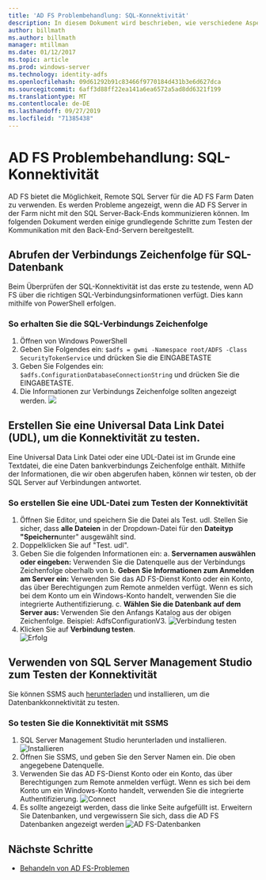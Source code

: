 ```yaml
---
title: 'AD FS Problembehandlung: SQL-Konnektivität'
description: In diesem Dokument wird beschrieben, wie verschiedene Aspekte von AD FS behandelt werden.
author: billmath
ms.author: billmath
manager: mtillman
ms.date: 01/12/2017
ms.topic: article
ms.prod: windows-server
ms.technology: identity-adfs
ms.openlocfilehash: 09d61292b91c83466f9770184d431b3e6d627dca
ms.sourcegitcommit: 6aff3d88ff22ea141a6ea6572a5ad8dd6321f199
ms.translationtype: MT
ms.contentlocale: de-DE
ms.lasthandoff: 09/27/2019
ms.locfileid: "71385438"
---
```

# <a name="ad-fs-troubleshooting---sql-connectivity"></a>AD FS Problembehandlung: SQL-Konnektivität
AD FS bietet die Möglichkeit, Remote SQL Server für die AD FS Farm Daten zu verwenden.  Es werden Probleme angezeigt, wenn die AD FS Server in der Farm nicht mit den SQL Server-Back-Ends kommunizieren können.  Im folgenden Dokument werden einige grundlegende Schritte zum Testen der Kommunikation mit den Back-End-Servern bereitgestellt.

## <a name="acquire-the-sql-database-connection-string"></a>Abrufen der Verbindungs Zeichenfolge für SQL-Datenbank
Beim Überprüfen der SQL-Konnektivität ist das erste zu testende, wenn AD FS über die richtigen SQL-Verbindungsinformationen verfügt.  Dies kann mithilfe von PowerShell erfolgen.

### <a name="to-acquire-the-sql-connection-string"></a>So erhalten Sie die SQL-Verbindungs Zeichenfolge
1.  Öffnen von Windows PowerShell
2. Geben Sie Folgendes ein: `$adfs = gwmi -Namespace root/ADFS -Class SecurityTokenService` und drücken Sie die EINGABETASTE
3. Geben Sie Folgendes ein: `$adfs.ConfigurationDatabaseConnectionString` und drücken Sie die EINGABETASTE.
4. Die Informationen zur Verbindungs Zeichenfolge sollten angezeigt werden.
![](media/ad-fs-tshoot-sql/sql2.png)

## <a name="create-a-universal-data-link-udl-file-to-test-connectivity"></a>Erstellen Sie eine Universal Data Link Datei (UDL), um die Konnektivität zu testen.
Eine Universal Data Link Datei oder eine UDL-Datei ist im Grunde eine Textdatei, die eine Daten bankverbindungs Zeichenfolge enthält.  Mithilfe der Informationen, die wir oben abgerufen haben, können wir testen, ob der SQL Server auf Verbindungen antwortet.

### <a name="to-create-a-udl-file-to-test-connectivity"></a>So erstellen Sie eine UDL-Datei zum Testen der Konnektivität

1. Öffnen Sie Editor, und speichern Sie die Datei als Test. udl.  Stellen Sie sicher, dass **alle Dateien** in der Dropdown-Datei für den **Dateityp "Speichern**unter" ausgewählt sind.
2. Doppelklicken Sie auf "Test. udl".
3. Geben Sie die folgenden Informationen ein: a. **Servernamen auswählen oder eingeben:**  Verwenden Sie die Datenquelle aus der Verbindungs Zeichenfolge oberhalb von b. **Geben Sie Informationen zum Anmelden am Server ein:**  Verwenden Sie das AD FS-Dienst Konto oder ein Konto, das über Berechtigungen zum Remote anmelden verfügt.  Wenn es sich bei dem Konto um ein Windows-Konto handelt, verwenden Sie die integrierte Authentifizierung.
    c. **Wählen Sie die Datenbank auf dem Server aus:** Verwenden Sie den Anfangs Katalog aus der obigen Zeichenfolge.  Beispiel: AdfsConfigurationV3.
   ![Verbindung testen](media/ad-fs-tshoot-sql/sql4.png)
1. Klicken Sie auf **Verbindung testen**.</br>
![Erfolg](media/ad-fs-tshoot-sql/sql3.png)

## <a name="use-sql-server-management-studio-to-test-connectivity"></a>Verwenden von SQL Server Management Studio zum Testen der Konnektivität
Sie können SSMS auch [herunterladen](https://go.microsoft.com/fwlink/?linkid=864329) und installieren, um die Datenbankkonnektivität zu testen.

### <a name="to-test-connectivity-with-ssms"></a>So testen Sie die Konnektivität mit SSMS
1. SQL Server Management Studio herunterladen und installieren.
![Installieren](media/ad-fs-tshoot-sql/sql5.png)
1. Öffnen Sie SSMS, und geben Sie den Server Namen ein.  Die oben angegebene Datenquelle.
2. Verwenden Sie das AD FS-Dienst Konto oder ein Konto, das über Berechtigungen zum Remote anmelden verfügt.  Wenn es sich bei dem Konto um ein Windows-Konto handelt, verwenden Sie die integrierte Authentifizierung.
![Connect](media/ad-fs-tshoot-sql/sql6.png)
1. Es sollte angezeigt werden, dass die linke Seite aufgefüllt ist.  Erweitern Sie Datenbanken, und vergewissern Sie sich, dass die AD FS Datenbanken angezeigt werden
![AD FS-Datenbanken](media/ad-fs-tshoot-sql/sql7.png)

## <a name="next-steps"></a>Nächste Schritte

- [Behandeln von AD FS-Problemen](ad-fs-tshoot-overview.md)